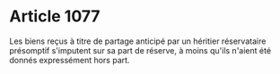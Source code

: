 # Article 1077

Les biens reçus à titre de partage anticipé par un héritier réservataire présomptif s'imputent sur sa part de réserve, à moins qu'ils n'aient été donnés expressément hors part.
